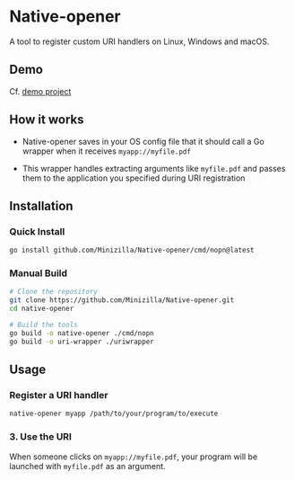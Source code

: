 # Native-opener

A tool to register custom URI handlers on Linux, Windows and macOS.

## Demo

Cf. [demo project](https://github.com/Minizilla/Native-opener-demo) 

## How it works

- Native-opener saves in your OS config file that it should call a Go wrapper when it receives `myapp://myfile.pdf`

- This wrapper handles extracting arguments like `myfile.pdf` and passes them to the application you specified during URI registration

## Installation

### Quick Install

```bash
go install github.com/Minizilla/Native-opener/cmd/nopn@latest
```

### Manual Build

```bash
# Clone the repository
git clone https://github.com/Minizilla/Native-opener.git
cd native-opener

# Build the tools
go build -o native-opener ./cmd/nopn
go build -o uri-wrapper ./uriwrapper
```

## Usage

### Register a URI handler

```bash
native-opener myapp /path/to/your/program/to/execute
```

### 3. Use the URI

When someone clicks on `myapp://myfile.pdf`, your program will be launched with `myfile.pdf` as an argument.

